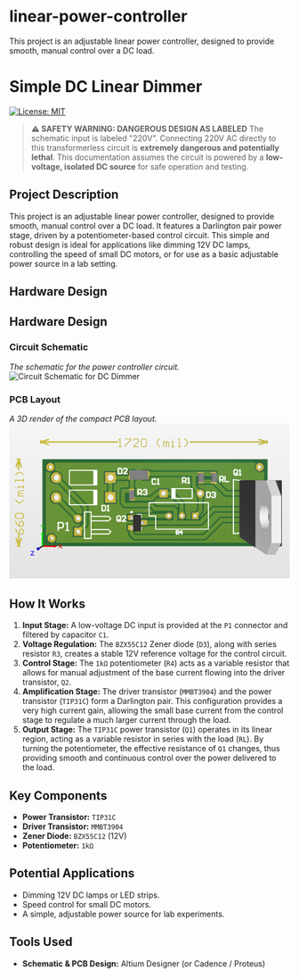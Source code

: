 # linear-power-controller
This project is an adjustable linear power controller, designed to provide smooth, manual control over a DC load.
# Simple DC Linear Dimmer

[![License: MIT](https://img.shields.io/badge/License-MIT-yellow.svg)](https://opensource.org/licenses/MIT)

> **⚠️ SAFETY WARNING: DANGEROUS DESIGN AS LABELED**
> The schematic input is labeled "220V". Connecting 220V AC directly to this transformerless circuit is **extremely dangerous and potentially lethal**. This documentation assumes the circuit is powered by a **low-voltage, isolated DC source** for safe operation and testing.

## Project Description

This project is an adjustable linear power controller, designed to provide smooth, manual control over a DC load. It features a Darlington pair power stage, driven by a potentiometer-based control circuit. This simple and robust design is ideal for applications like dimming 12V DC lamps, controlling the speed of small DC motors, or for use as a basic adjustable power source in a lab setting.

## Hardware Design

## Hardware Design

### Circuit Schematic
*The schematic for the power controller circuit.*
<img src="./Screenshot 2025-06-09 010203" alt="Circuit Schematic for DC Dimmer" width="600">

### PCB Layout
*A 3D render of the compact PCB layout.*
<img src="./Screenshot%202025-06-09%20010222.png" alt="PCB Layout 3D Render for DC Dimmer" width="600">

## How It Works

1.  **Input Stage:** A low-voltage DC input is provided at the `P1` connector and filtered by capacitor `C1`.
2.  **Voltage Regulation:** The `BZX55C12` Zener diode (`D3`), along with series resistor `R3`, creates a stable 12V reference voltage for the control circuit.
3.  **Control Stage:** The `1kΩ` potentiometer (`R4`) acts as a variable resistor that allows for manual adjustment of the base current flowing into the driver transistor, `Q2`.
4.  **Amplification Stage:** The driver transistor (`MMBT3904`) and the power transistor (`TIP31C`) form a Darlington pair. This configuration provides a very high current gain, allowing the small base current from the control stage to regulate a much larger current through the load.
5.  **Output Stage:** The `TIP31C` power transistor (`Q1`) operates in its linear region, acting as a variable resistor in series with the load (`RL`). By turning the potentiometer, the effective resistance of `Q1` changes, thus providing smooth and continuous control over the power delivered to the load.

## Key Components

* **Power Transistor:** `TIP31C`
* **Driver Transistor:** `MMBT3904`
* **Zener Diode:** `BZX55C12` (12V)
* **Potentiometer:** `1kΩ`

## Potential Applications

* Dimming 12V DC lamps or LED strips.
* Speed control for small DC motors.
* A simple, adjustable power source for lab experiments.

## Tools Used

* **Schematic & PCB Design:** Altium Designer (or Cadence / Proteus)
